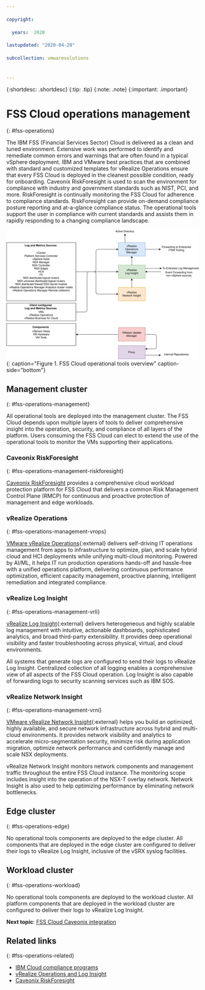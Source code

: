```yaml
---

copyright:

  years:  2020

lastupdated: "2020-04-20"

subcollection: vmwaresolutions


---
```


{:shortdesc: .shortdesc}
{:tip: .tip}
{:note: .note}
{:important: .important}

# FSS Cloud operations management
{: #fss-operations}

The IBM FSS (Financial Services Sector) Cloud is delivered as a clean and tuned environment. Extensive work was performed to identify and remediate common errors and warnings that are often found in a typical vSphere deployment. IBM and VMware best practices that are combined with standard and customized templates for vRealize Operations ensure that every FSS Cloud is deployed in the cleanest possible condition, ready for onboarding. Caveonix RiskForesight is used to scan the environment for compliance with industry and government standards such as NIST, PCI, and more. RiskForesight is continually monitoring the FSS Cloud for adherence to compliance standards. RiskForesight can provide on-demand compliance posture reporting and at-a-glance compliance status.
The operational tools support the user in compliance with current standards and assists them in rapidly responding to a changing compliance landscape.

![FSS Cloud operational tools overview](../../images/fss-opstools.svg "FSS Cloud operational tools overview"){: caption="Figure 1. FSS Cloud operational tools overview" caption-side="bottom"}

## Management cluster
{: #fss-operations-management}

All operational tools are deployed into the management cluster. The FSS Cloud depends upon multiple layers of tools to deliver comprehensive insight into the operation, security, and compliance of all layers of the platform. Users consuming the FSS Cloud can elect to extend the use of the operational tools to monitor the VMs supporting their applications.

### Caveonix RiskForesight
{: #fss-operations-management-riskforesight}

[Caveonix RiskForesight](/docs/vmwaresolutions?topic=vmwaresolutions-fss-caveonix) provides a comprehensive cloud workload protection platform for FSS Cloud that delivers a common Risk Management Control Plane (RMCP) for continuous and proactive protection of management and edge workloads.

### vRealize Operations
{: #fss-operations-management-vrops}

[VMware vRealize Operations](https://www.vmware.com/products/vrealize-operations.html){:external} delivers self-driving IT operations management from apps to infrastructure to optimize, plan, and scale hybrid cloud and HCI deployments while unifying multi-cloud monitoring. Powered by AI/ML, it helps IT run production operations hands-off and hassle-free with a unified operations platform, delivering continuous performance optimization, efficient capacity management, proactive planning, intelligent remediation and integrated compliance.

### vRealize Log Insight
{: #fss-operations-management-vrli}

[vRealize Log Insight](https://www.vmware.com/products/vrealize-log-insight.html){:external} delivers heterogeneous and highly scalable log management with intuitive, actionable dashboards, sophisticated analytics, and broad third-party extensibility. It provides deep operational visibility and faster troubleshooting across physical, virtual, and cloud environments.

All systems that generate logs are configured to send their logs to vRealize Log Insight. Centralized collection of all logging enables a comprehensive view of all aspects of the FSS Cloud operation. Log Insight is also capable of forwarding logs to security scanning services such as IBM SOS.

### vRealize Network Insight
{: #fss-operations-management-vrni}

[VMware vRealize Network Insight](https://www.vmware.com/products/vrealize-network-insight.html){:external} helps you build an optimized, highly available, and secure network infrastructure across hybrid and multi-cloud environments. It provides network visibility and analytics to accelerate micro-segmentation security, minimize risk during application migration, optimize network performance and confidently manage and scale NSX deployments.

vRealize Network Insight monitors network components and management traffic throughout the entire FSS Cloud instance. The monitoring scope includes insight into the operation of the NSX-T overlay network. Network Insight is also used to help optimizing performance by eliminating network bottlenecks.

## Edge cluster
{: #fss-operations-edge}

No operational tools components are deployed to the edge cluster. All components that are deployed in the edge cluster are configured to deliver their logs to vRealize Log Insight, inclusive of the vSRX syslog facilities.

## Workload cluster
{: #fss-operations-workload}

No operational tools components are deployed to the workload cluster. All platform components that are deployed in the workload cluster are configured to deliver their logs to vRealize Log Insight.

**Next topic**: [FSS Cloud Caveonix integration](/docs/vmwaresolutions?topic=vmwaresolutions-fss-caveonix)

## Related links
{: #fss-operations-related}

* [IBM Cloud compliance programs](https://www.ibm.com/cloud/compliance)
* [vRealize Operations and Log Insight](/docs/vmwaresolutions?topic=vmwaresolutions-vrops_overview)
* [Caveonix RiskForesight](/docs/vmwaresolutions?topic=vmwaresolutions-caveonix_considerations)
